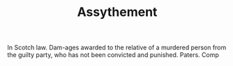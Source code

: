 ---
title: Assythement
permalink: "/definitions/assythement.html"
body: In Scotch law. Dam-ages awarded to the relative of a murdered person from the
  guilty party, who has not been convicted and punished. Paters. Comp
published_at: '2018-07-07'
layout: post
---